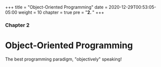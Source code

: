 +++
title = "Object-Oriented Programming"
date = 2020-12-29T00:53:05-05:00
weight = 10
chapter = true
pre = "<b>2. </b>"
+++

### Chapter 2

# Object-Oriented Programming

The best programming paradigm, "objectively" speaking!
